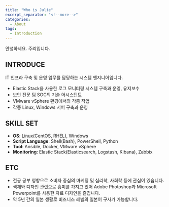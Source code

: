 ```yaml
---
title: "Who is Julie"
excerpt_separator: "<!--more-->"
categories:
  - About
tags:
  - Introduction
---
```

안녕하세요. 주리입니다.

## INTRODUCE
IT 인프라 구축 및 운영 업무를 담당하는 시스템 엔지니어입니다.

* Elastic Stack을 사용한 로그 모니터링 시스템 구축과 운영, 유지보수
* 보안 전문 팀 SOC의 기술 어시스턴트
* VMware vSphere 환경에서의 각종 작업
* 각종 Linux, Windows 서버 구축과 운영

## SKILL SET
* **OS**: Linux(CentOS, RHEL), Windows
* **Script Language**: Shell(Bash), PowerShell, Python
* **Tool**: Ansible, Docker, VMware vSphere
* **Monitoring**: Elastic Stack(Elasticsearch, Logstash, Kibana), Zabbix

## ETC
* 전공 공부 영향으로 소비자 중심의 마케팅 및 심리학, 사회학 등에 관심이 있습니다.
* 색채와 디자인 관련으로 흥미를 가지고 있어 Adobe Photoshop과 Microsoft Powerpoint를 사용한 자료 디자인을 즐깁니다.
* 약 5년 간의 일본 생활로 비즈니스 레벨의 일본어 구사가 가능합니다.
